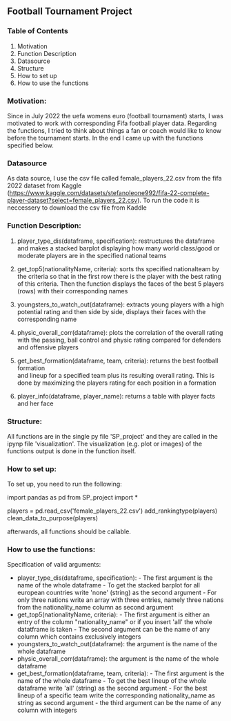 ## Football Tournament Project

### Table of Contents
1. Motivation
2. Function Description
3. Datasource
3. Structure
4. How to set up
5. How to use the functions


### Motivation:
Since in July 2022 the uefa womens euro (football tournament) starts, 
I was motivated to work with corresponding Fifa football player data. 
Regarding the functions, I tried to think about things a fan or coach would like to know before the tournament starts. In the end I came up with the functions specified below.

### Datasource 
As data source, I use the csv file called female_players_22.csv from the fifa 2022 dataset from Kaggle (https://www.kaggle.com/datasets/stefanoleone992/fifa-22-complete-player-dataset?select=female_players_22.csv).
To run the code it is neccessery to download the csv file from Kaddle

### Function Description: 
1. player_type_dis(dataframe, specification): restructures the dataframe and
 makes a stacked barplot displaying how many world class/good or moderate players are in the specified national teams

2. get_top5(nationalityName, criteria): sorts ths specified nationalteam by the criteria 
so that in the first row there is the player with the best rating of this criteria. 
Then the function displays the faces of the best 5 players (rows) with their corresponding names

3. youngsters_to_watch_out(dataframe): extracts young players with a high potential rating and then side by side, displays their faces with the corresponding name 

4. physic_overall_corr(dataframe): plots the correlation of the overall rating with the passing, ball control and physic rating compared for defenders and offensive players

5. get_best_formation(dataframe, team, criteria): returns the best football formation  
and lineup for a specified team plus its resulting overall rating. This is done by maximizing the players rating for each position in a formation
6. player_info(dataframe, player_name): returns a table with player facts and her face

### Structure:
All functions are in the single py file 'SP_project' and they are called in the ipynp file 'visualization'.
The visualization (e.g. plot or images) of the functions output is done in the function itself. 

### How to set up:
To set up, you need to run the following:

import pandas as pd
from SP_project import *

players = pd.read_csv('female_players_22.csv')
add_rankingtype(players)
clean_data_to_purpose(players)

afterwards, all functions should be callable.
 
### How to use the functions: 
Specification of valid arguments: 
- player_type_dis(dataframe, specification): 
        - The first argument is the name of the whole dataframe
        - To get the stacked barplot for all european countries write 'none' (string) as the second argument
        - For only three nations write an array with three entries,
          namely three nations from the nationality_name column as second argument
- get_top5(nationalityName, criteria): 
        - The first argument is either an entry of the column "nationality_name"
          or if you insert 'all' the whole datatframe is taken
        - The second argument can be the name of any column which contains exclusively integers
- youngsters_to_watch_out(dataframe): the argument is the name of the whole dataframe
- physic_overall_corr(dataframe): the argument is the name of the whole dataframe
- get_best_formation(dataframe, team, criteria): 
        - The first argument is the name of the whole dataframe
        - To get the best lineup of the whole dataframe write 'all' (string) as the second argument
        - For the best lineup of a specific team write the corresponding nationality_name as string as second argument
        - the third argument can be the name of any column with integers
